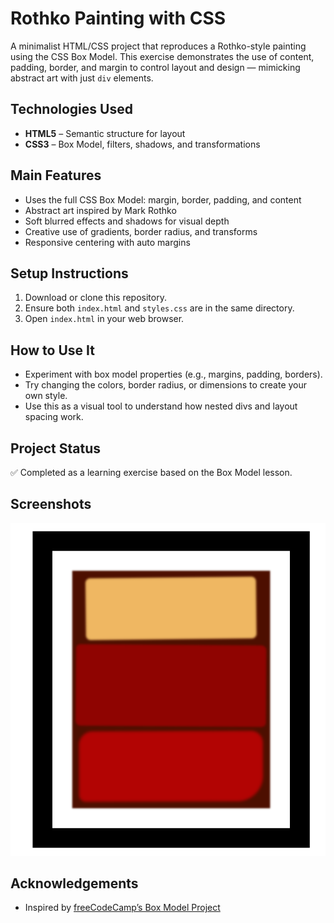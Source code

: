# Rothko Painting with CSS

A minimalist HTML/CSS project that reproduces a Rothko-style painting using the CSS Box Model. This exercise demonstrates the use of content, padding, border, and margin to control layout and design — mimicking abstract art with just `div` elements.

## Technologies Used

- **HTML5** – Semantic structure for layout
- **CSS3** – Box Model, filters, shadows, and transformations

## Main Features

- Uses the full CSS Box Model: margin, border, padding, and content
- Abstract art inspired by Mark Rothko
- Soft blurred effects and shadows for visual depth
- Creative use of gradients, border radius, and transforms
- Responsive centering with auto margins

## Setup Instructions

1. Download or clone this repository.
2. Ensure both `index.html` and `styles.css` are in the same directory.
3. Open `index.html` in your web browser.

## How to Use It

- Experiment with box model properties (e.g., margins, padding, borders).
- Try changing the colors, border radius, or dimensions to create your own style.
- Use this as a visual tool to understand how nested divs and layout spacing work.

## Project Status

✅ Completed as a learning exercise based on the Box Model lesson.

## Screenshots

![Rothko Painting Screenshot](box-model-rothkco-scsh.png)

## Acknowledgements

- Inspired by [freeCodeCamp’s Box Model Project](https://www.freecodecamp.org/learn/2022/responsive-web-design/learn-the-css-box-model-by-building-a-rothko-painting/)
